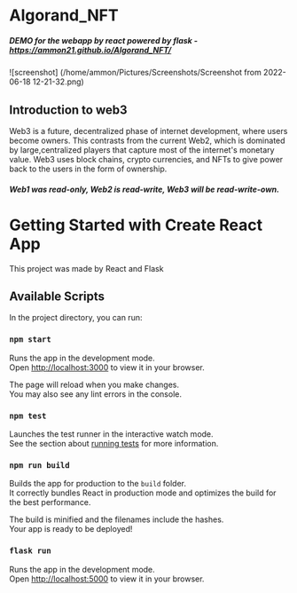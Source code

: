 # Algorand_NFT
 
##### DEMO for the webapp by react powered by flask -  https://ammon21.github.io/Algorand_NFT/


![screenshot] (/home/ammon/Pictures/Screenshots/Screenshot from 2022-06-18 12-21-32.png) 

## Introduction to web3

Web3 is a future, decentralized phase of internet development, where users become owners. 
This contrasts from the current Web2, which is dominated by large,centralized players that capture 
most of the internet's monetary value. 
Web3 uses block chains, crypto currencies, and NFTs to give power back to the users
in the form of ownership. 

##### Web1 was read-only, Web2 is read-write, Web3 will be read-write-own.

# Getting Started with Create React App

This project was made by React and Flask

## Available Scripts

In the project directory, you can run:

### `npm start`

Runs the app in the development mode.\
Open [http://localhost:3000](http://localhost:3000) to view it in your browser.

The page will reload when you make changes.\
You may also see any lint errors in the console.

### `npm test`

Launches the test runner in the interactive watch mode.\
See the section about [running tests](https://facebook.github.io/create-react-app/docs/running-tests) for more information.

### `npm run build`

Builds the app for production to the `build` folder.\
It correctly bundles React in production mode and optimizes the build for the best performance.

The build is minified and the filenames include the hashes.\
Your app is ready to be deployed!


### `flask run`

Runs the app in the development mode.\
Open [http://localhost:5000](http://localhost:5000) to view it in your browser.








